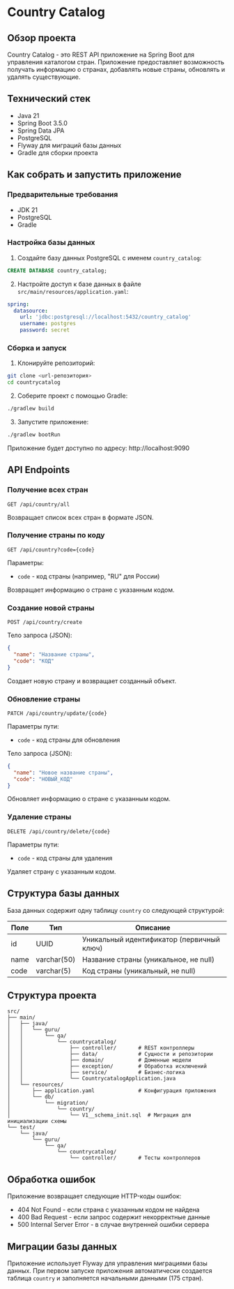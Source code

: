 # Country Catalog

## Обзор проекта

Country Catalog - это REST API приложение на Spring Boot для управления каталогом стран. Приложение предоставляет возможность получать информацию о странах, добавлять новые страны, обновлять и удалять существующие.

## Технический стек

- Java 21
- Spring Boot 3.5.0
- Spring Data JPA
- PostgreSQL
- Flyway для миграций базы данных
- Gradle для сборки проекта

## Как собрать и запустить приложение

### Предварительные требования

- JDK 21
- PostgreSQL 
- Gradle

### Настройка базы данных

1. Создайте базу данных PostgreSQL с именем `country_catalog`:
```sql
CREATE DATABASE country_catalog;
```

2. Настройте доступ к базе данных в файле `src/main/resources/application.yaml`:
```yaml
spring:
  datasource:
    url: 'jdbc:postgresql://localhost:5432/country_catalog'
    username: postgres
    password: secret
```

### Сборка и запуск

1. Клонируйте репозиторий:
```bash
git clone <url-репозитория>
cd countrycatalog
```

2. Соберите проект с помощью Gradle:
```bash
./gradlew build
```

3. Запустите приложение:
```bash
./gradlew bootRun
```

Приложение будет доступно по адресу: http://localhost:9090

## API Endpoints

### Получение всех стран

```
GET /api/country/all
```

Возвращает список всех стран в формате JSON.

### Получение страны по коду

```
GET /api/country?code={code}
```

Параметры:
- `code` - код страны (например, "RU" для России)

Возвращает информацию о стране с указанным кодом.

### Создание новой страны

```
POST /api/country/create
```

Тело запроса (JSON):
```json
{
  "name": "Название страны",
  "code": "КОД"
}
```

Создает новую страну и возвращает созданный объект.

### Обновление страны

```
PATCH /api/country/update/{code}
```

Параметры пути:
- `code` - код страны для обновления

Тело запроса (JSON):
```json
{
  "name": "Новое название страны",
  "code": "НОВЫЙ_КОД"
}
```

Обновляет информацию о стране с указанным кодом.

### Удаление страны

```
DELETE /api/country/delete/{code}
```

Параметры пути:
- `code` - код страны для удаления

Удаляет страну с указанным кодом.

## Структура базы данных

База данных содержит одну таблицу `country` со следующей структурой:

| Поле | Тип | Описание |
|------|-----|----------|
| id   | UUID | Уникальный идентификатор (первичный ключ) |
| name | varchar(50) | Название страны (уникальное, не null) |
| code | varchar(5) | Код страны (уникальный, не null) |

## Структура проекта

```
src/
├── main/
│   ├── java/
│   │   └── guru/
│   │       └── qa/
│   │           └── countrycatalog/
│   │               ├── controller/       # REST контроллеры
│   │               ├── data/             # Сущности и репозитории
│   │               ├── domain/           # Доменные модели
│   │               ├── exception/        # Обработка исключений
│   │               ├── service/          # Бизнес-логика
│   │               └── CountrycatalogApplication.java
│   └── resources/
│       ├── application.yaml              # Конфигурация приложения
│       └── db/
│           └── migration/
│               └── country/
│                   └── V1__schema_init.sql  # Миграция для инициализации схемы
└── test/
    └── java/
        └── guru/
            └── qa/
                └── countrycatalog/
                    └── controller/       # Тесты контроллеров
```

## Обработка ошибок

Приложение возвращает следующие HTTP-коды ошибок:

- 404 Not Found - если страна с указанным кодом не найдена
- 400 Bad Request - если запрос содержит некорректные данные
- 500 Internal Server Error - в случае внутренней ошибки сервера

## Миграции базы данных

Приложение использует Flyway для управления миграциями базы данных. При первом запуске приложения автоматически создается таблица `country` и заполняется начальными данными (175 стран).